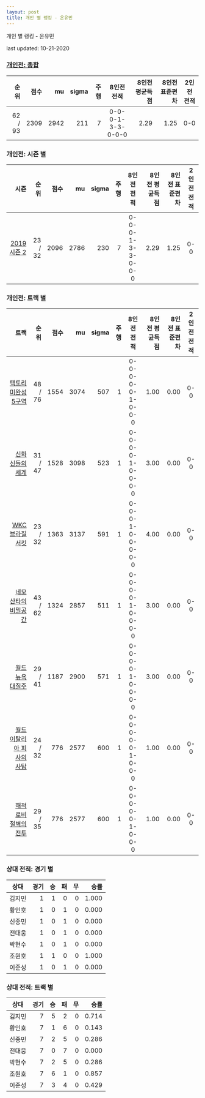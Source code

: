```yaml
---
layout: post
title: 개인 별 랭킹 - 온유민
---
```



개인 별 랭킹 - 온유민


last updated: 10-21-2020

### [개인전: 종합](../singles-full)

| 순위 | 점수 | mu | sigma | 주행 | 8인전 전적 | 8인전 평균득점 | 8인전 표준편차 | 2인전 전적 |
|---:|---:|---:|---:|---:|:---:|---:|---:|:---:|
| 62 / 93 | 2309 | 2942 | 211 | 7 | 0-0-0-1-3-3-0-0-0 | 2.29 | 1.25 | 0-0 |

### 개인전: 시즌 별

| 시즌 | 순위 | 점수 | mu | sigma | 주행 | 8인전 전적 | 8인전 평균득점 | 8인전 표준편차 | 2인전 전적 |
|---:|---:|---:|---:|---:|---:|:---:|---:|---:|:---:|
| [2019 시즌 2](../singles-s2019_2) | 23 / 32 | 2096 | 2786 | 230 | 7 |  0-0-0-1-3-3-0-0-0 | 2.29 | 1.25 | 0-0 |

### 개인전: 트랙 별

| 트랙 | 순위 | 점수 | mu | sigma | 주행 | 8인전 전적 | 8인전 평균득점 | 8인전 표준편차 | 2인전 전적 |
|---:|---:|---:|---:|---:|---:|:---:|---:|---:|:---:|
| [팩토리 미완성 5구역](../district5) | 48 / 76 | 1554 | 3074 | 507 | 1 | 0-0-0-0-0-1-0-0-0 | 1.00 | 0.00 | 0-0 |
| [신화 신들의 세계](../shinsegye) | 31 / 47 | 1528 | 3098 | 523 | 1 | 0-0-0-0-1-0-0-0-0 | 3.00 | 0.00 | 0-0 |
| [WKC 브라질 서킷](../brazil) | 23 / 32 | 1363 | 3137 | 591 | 1 | 0-0-0-1-0-0-0-0-0 | 4.00 | 0.00 | 0-0 |
| [네모 산타의 비밀공간](../santa) | 43 / 62 | 1324 | 2857 | 511 | 1 | 0-0-0-0-1-0-0-0-0 | 3.00 | 0.00 | 0-0 |
| [월드 뉴욕 대질주](../newyork) | 29 / 41 | 1187 | 2900 | 571 | 1 | 0-0-0-0-1-0-0-0-0 | 3.00 | 0.00 | 0-0 |
| [월드 이탈리아 피사의 사탑](../pizza) | 24 / 32 | 776 | 2577 | 600 | 1 | 0-0-0-0-0-1-0-0-0 | 1.00 | 0.00 | 0-0 |
| [해적 로비 절벽의 전투](../lobby) | 29 / 35 | 776 | 2577 | 600 | 1 | 0-0-0-0-0-1-0-0-0 | 1.00 | 0.00 | 0-0 |

### 상대 전적: 경기 별

| 상대 | 경기 | 승 | 패 | 무 | 승률 |
|:---:|---:|---:|---:|---:|---:|
| 김지민 | 1 | 1 | 0 | 0 | 1.000 |
| 황인호 | 1 | 0 | 1 | 0 | 0.000 |
| 신종민 | 1 | 0 | 1 | 0 | 0.000 |
| 전대웅 | 1 | 0 | 1 | 0 | 0.000 |
| 박현수 | 1 | 0 | 1 | 0 | 0.000 |
| 조원호 | 1 | 1 | 0 | 0 | 1.000 |
| 이준성 | 1 | 0 | 1 | 0 | 0.000 |

### 상대 전적: 트랙 별

| 상대 | 경기 | 승 | 패 | 무 | 승률 |
|:---:|---:|---:|---:|---:|---:|
| 김지민 | 7 | 5 | 2 | 0 | 0.714 |
| 황인호 | 7 | 1 | 6 | 0 | 0.143 |
| 신종민 | 7 | 2 | 5 | 0 | 0.286 |
| 전대웅 | 7 | 0 | 7 | 0 | 0.000 |
| 박현수 | 7 | 2 | 5 | 0 | 0.286 |
| 조원호 | 7 | 6 | 1 | 0 | 0.857 |
| 이준성 | 7 | 3 | 4 | 0 | 0.429 |
